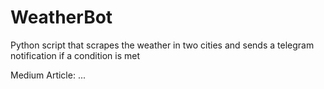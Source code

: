 # WeatherBot
Python script that scrapes the weather in two cities and sends a telegram notification if a condition is met

Medium Article:
...
